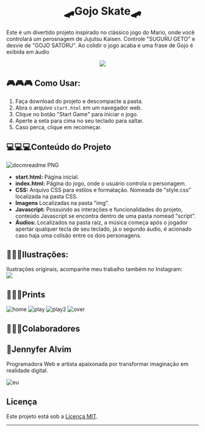 
<h1 align="center">🛹Gojo Skate🛹 </h1>

Este é um divertido projeto inspirado no clássico jogo do Mario, onde você controlará um perosnagem de Jujutsu Kaisen.
Controle "SUGURU GETO" e desvie de "GOJO SATORU".
Ao colidir o jogo acaba e uma frase de Gojo é exibida em áudio
<p align="center"><img src="http://img.shields.io/static/v1?label=STATUS&message=EM%20DESENVOLVIMENTO&color=GREEN&style=for-the-badge"/></p>

## 🎮🎮🎮 Como Usar:

1. Faça download do projeto e descompacte a pasta.
2. Abra o arquivo `start.html` em um navegador web.
3. Clique no botão "Start Game" para iniciar o jogo.
4. Aperte a seta para cima no seu teclado para saltar.
5. Caso perca, clique em recomeçar.


   
## 💻💻💻Conteúdo do Projeto

![docmreadme PNG](https://user-images.githubusercontent.com/100203503/167860788-72093b39-19bd-40f7-991b-6ef9188128cf.png)

- **start.html:** Página inicial. 
- **index.html:** Página do jogo, onde o usuário controla o personagem.
- **CSS:** Arquivo CSS para estilos e formatação. Nomeada de "style.css" localizada na pasta CSS.
- **Imagens** Localizadas na pasta "img".
- **Javascript:** Possuindo as interações e funcionalidades do projeto, conteúdo Javascript se encontra dentro de uma pasta nomead "script".
- **Áudios:** Localizados na pasta raiz, a música começa após o jogador apertar qualquer tecla de seu teclado, já o segundo áudio, é acionado caso haja uma colisão entre os dois personagens.
  
## 🌟🌟🌟Ilustrações:

Ilustrações originais, acompanhe meu trabalho também no Instagram: 
 <br>
 <a href="https://instagram.com/ruri_kurai" target="_blank"><img src="https://img.shields.io/badge/-Instagram-%23E4405F?style=for-the-badge&logo=instagram&logoColor=white" target="_blank"></a>

## 📸📸📸Prints

![home](https://github.com/JennieOliveira99/Skate-Game/assets/117695086/ccc9118b-a817-4f72-8536-5046a86e3968)
![play](https://github.com/JennieOliveira99/Skate-Game/assets/117695086/1d699d58-c3fa-4aa7-98b6-d37fe0d0c7e1)
![play2](https://github.com/JennieOliveira99/Skate-Game/assets/117695086/c1ecf344-6fe0-4469-9b37-dfbec799a954)
![over](https://github.com/JennieOliveira99/Skate-Game/assets/117695086/adcea876-c722-4fd3-a1d4-8fa9b69f012f)





## 🌟🌟🌟Colaboradores


<h2>🌸Jennyfer Alvim</h2> 
Programadora Web e artista apaixonada por transformar imaginação em realidade digital. 

![eu](https://github.com/JennieOliveira99/SimulatorGame/assets/117695086/19f9ea17-6846-42d8-810d-26f56fc27324)



## Licença

Este projeto está sob a [Licença MIT](LICENSE).

---
